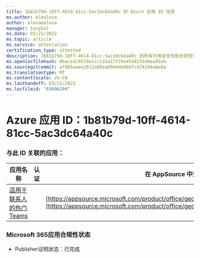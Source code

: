 ```yaml
---
title: 1b81b79d-10ff-4614-81cc-5ac3dc64a40c 的 Azure 应用 ID 信息
ms.author: elmalova
author: elenamalova
manager: tonybal
ms.date: 03/21/2022
ms.topic: article
ms.service: attestation
certification_type: attested
description: 1b81b79d-10ff-4614-81cc-5ac3dc64a40c 的所有可用安全性和合规性信息。
ms.openlocfilehash: 0bace3c9578ecccc2aa1ff29a4548254d0ea01eb
ms.sourcegitcommit: af065aeee2812a85ead9e0de968fc474204a6e8a
ms.translationtype: MT
ms.contentlocale: zh-CN
ms.lasthandoff: 03/22/2022
ms.locfileid: "63696294"
---
```

# <a name="azure-app-id-1b81b79d-10ff-4614-81cc-5ac3dc64a40c"></a>Azure 应用 ID：1b81b79d-10ff-4614-81cc-5ac3dc64a40c


### <a name="apps-associated-with-this-id"></a>与此 ID 关联的应用：
| **应用名称** | **认证** | **在 AppSource 中查看** |
|--------------|---------------|-----------------------|
| [适用于联系人的热门Teams](../forward/geomant.buzzeasy_teams_contact_center.md) |  | [https://appsource.microsoft.com/product/office/geomant.buzzeasy_teams_contact_center](https://appsource.microsoft.com/product/office/geomant.buzzeasy_teams_contact_center) |

### <a name="microsoft-365-app-compliance-status"></a>Microsoft 365应用合规性状态
- Publisher证明状态：已完成
